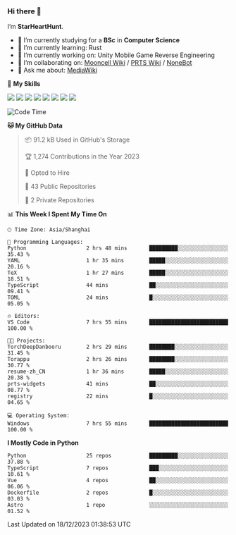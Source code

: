 ### Hi there 👋

I’m **StarHeartHunt**.

- 🏫 I’m currently studying for a **BSc** in **Computer Science**
- 🌱 I’m currently learning: Rust
- 🔭 I’m currently working on: Unity Mobile Game Reverse Engineering
- 👯 I’m collaborating on: [Mooncell Wiki](https://fgo.wiki/) / [PRTS Wiki](http://prts.wiki/) / [NoneBot](https://github.com/nonebot)
- 💬 Ask me about: [MediaWiki](https://www.mediawiki.org)

🌟 **My Skills**

![](https://img.shields.io/badge/-Python-3e74a2?style=flat-square&logo=Python&logoColor=fff)
![](https://img.shields.io/badge/-Node.js-339933?style=flat-square&logo=node.js&logoColor=fff)
![](https://img.shields.io/badge/-Vue-4fc08d?style=flat-square&logo=vue.js&logoColor=fff)
![](https://img.shields.io/badge/-React-2d98ce?style=flat-square&logo=React&logoColor=fff)
![](https://img.shields.io/badge/-TypeScript-3178C6?style=flat-square&logo=TypeScript&logoColor=fff)
![](https://img.shields.io/badge/-Docker-2496ED?style=flat-square&logo=Docker&logoColor=fff)
![](https://img.shields.io/badge/-Linux-000000?style=flat-square&logo=Linux&logoColor=fff)
![](https://img.shields.io/badge/-Dotnet-512bd4?style=flat-square&logo=.net&logoColor=fff)

<!--START_SECTION:waka-->
![Code Time](http://img.shields.io/badge/Code%20Time-796%20hrs%2028%20mins-blue)

**🐱 My GitHub Data** 

> 📦 91.2 kB Used in GitHub's Storage 
 > 
> 🏆 1,274 Contributions in the Year 2023
 > 
> 💼 Opted to Hire
 > 
> 📜 43 Public Repositories 
 > 
> 🔑 2 Private Repositories 
 > 
📊 **This Week I Spent My Time On** 

```text
🕑︎ Time Zone: Asia/Shanghai

💬 Programming Languages: 
Python                   2 hrs 48 mins       █████████░░░░░░░░░░░░░░░░   35.43 % 
YAML                     1 hr 35 mins        █████░░░░░░░░░░░░░░░░░░░░   20.16 % 
TeX                      1 hr 27 mins        █████░░░░░░░░░░░░░░░░░░░░   18.51 % 
TypeScript               44 mins             ██░░░░░░░░░░░░░░░░░░░░░░░   09.41 % 
TOML                     24 mins             █░░░░░░░░░░░░░░░░░░░░░░░░   05.05 % 

🔥 Editors: 
VS Code                  7 hrs 55 mins       █████████████████████████   100.00 % 

🐱‍💻 Projects: 
TorchDeepDanbooru        2 hrs 29 mins       ████████░░░░░░░░░░░░░░░░░   31.45 % 
Torappu                  2 hrs 26 mins       ████████░░░░░░░░░░░░░░░░░   30.77 % 
resume-zh_CN             1 hr 36 mins        █████░░░░░░░░░░░░░░░░░░░░   20.38 % 
prts-widgets             41 mins             ██░░░░░░░░░░░░░░░░░░░░░░░   08.77 % 
registry                 22 mins             █░░░░░░░░░░░░░░░░░░░░░░░░   04.65 % 

💻 Operating System: 
Windows                  7 hrs 55 mins       █████████████████████████   100.00 % 
```

**I Mostly Code in Python** 

```text
Python                   25 repos            █████████░░░░░░░░░░░░░░░░   37.88 % 
TypeScript               7 repos             ███░░░░░░░░░░░░░░░░░░░░░░   10.61 % 
Vue                      4 repos             ██░░░░░░░░░░░░░░░░░░░░░░░   06.06 % 
Dockerfile               2 repos             █░░░░░░░░░░░░░░░░░░░░░░░░   03.03 % 
Astro                    1 repo              ░░░░░░░░░░░░░░░░░░░░░░░░░   01.52 % 
```




 Last Updated on 18/12/2023 01:38:53 UTC
<!--END_SECTION:waka-->
